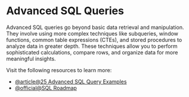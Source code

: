 # Advanced SQL Queries

Advanced SQL queries go beyond basic data retrieval and manipulation. They involve using more complex techniques like subqueries, window functions, common table expressions (CTEs), and stored procedures to analyze data in greater depth. These techniques allow you to perform sophisticated calculations, compare rows, and organize data for more meaningful insights.

Visit the following resources to learn more:

- [@article@25 Advanced SQL Query Examples](https://learnsql.com/blog/25-advanced-sql-query-examples/)
- [@official@SQL Roadmap](https://roadmap.sh/sql)